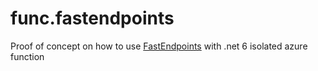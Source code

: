 # func.fastendpoints
Proof of concept on how to use [FastEndpoints](https://github.com/dj-nitehawk/FastEndpoints) with .net 6 isolated azure function
